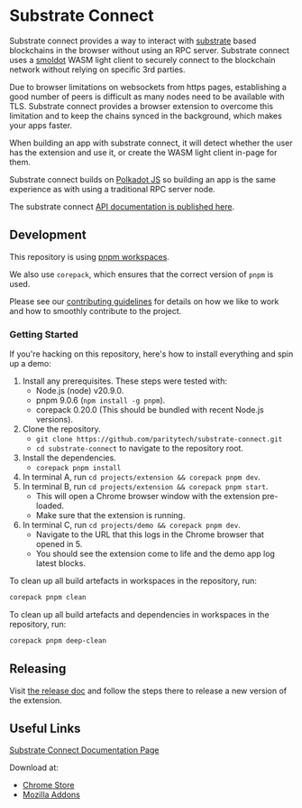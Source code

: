 # Substrate Connect

Substrate connect provides a way to interact with [substrate](https://substrate.dev/)
based blockchains in the browser without using an RPC server. Substrate connect
uses a [smoldot](https://github.com/smol-dot/smoldot) WASM light client to
securely connect to the blockchain network without relying on specific 3rd parties.

Due to browser limitations on websockets from https pages, establishing a good
number of peers is difficult as many nodes need to be available with TLS.  Substrate
connect provides a browser extension to overcome this limitation and to keep
the chains synced in the background, which makes your apps faster.

When building an app with substrate connect, it will detect whether the user has
the extension and use it, or create the WASM light client in-page for them.

Substrate connect builds on [Polkadot JS](https://polkadot.js.org/docs/api) so
building an app is the same experience as with using a traditional RPC server
node.

The substrate connect [API documentation is published here](https://paritytech.github.io/substrate-connect/api/).

## Development

This repository is using [pnpm workspaces](https://pnpm.io/workspaces).

We also use `corepack`, which ensures that the correct version of `pnpm` is used.

Please see our [contributing guidelines](./CONTRIBUTING.md) for details on how
we like to work and how to smoothly contribute to the project.

### Getting Started

If you're hacking on this repository, here's how to install everything and spin up a demo:

1. Install any prerequisites. These steps were tested with:
   - Node.js (node) v20.9.0.
   - pnpm 9.0.6 (`npm install -g pnpm`).
   - corepack 0.20.0 (This should be bundled with recent Node.js versions).
2. Clone the repository.
   - `git clone https://github.com/paritytech/substrate-connect.git`
   - `cd substrate-connect` to navigate to the repository root.
3. Install the dependencies.
   - `corepack pnpm install`
4. In terminal A, run `cd projects/extension && corepack pnpm dev`.
5. In terminal B, run `cd projects/extension && corepack pnpm start`.
   - This will open a Chrome browser window with the extension pre-loaded.
   - Make sure that the extension is running.
6. In terminal C, run `cd projects/demo && corepack pnpm dev`.
   - Navigate to the URL that this logs in the Chrome browser that opened in 5.
   - You should see the extension come to life and the demo app log latest blocks.

To clean up all build artefacts in workspaces in the repository, run:

```bash
corepack pnpm clean
```

To clean up all build artefacts and dependencies in workspaces in the repository, run:

```bash
corepack pnpm deep-clean
```

## Releasing

Visit [the release doc](./DEPLOY-RELEASE.md) and follow the steps there to release a new version of the extension.

## Useful Links

[Substrate Connect Documentation Page](https://substrate.io/developers/substrate-connect/)

Download at:
- [Chrome Store](https://chrome.google.com/webstore/detail/substrate-connect-extensi/khccbhhbocaaklceanjginbdheafklai)
- [Mozilla Addons](https://addons.mozilla.org/en-US/firefox/addon/substrate-connect/)
